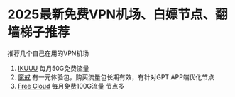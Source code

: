 # 2025最新免费VPN机场、白嫖节点、翻墙梯子推荐
推荐几个自己在用的VPN机场
1. [IKUUU](https://ikuuu.one/auth/register?code=jwvd) 每月50G免费流量
2. [魔戒](https://mojie.kim/register?aff=V64wdgQB) 有一元体验包，购买流量包长期有效，有针对GPT APP端优化节点
3. [Free Cloud](https://www.asus.im/#/register?code=PEaa59bl) 每月免费100G流量 节点多
